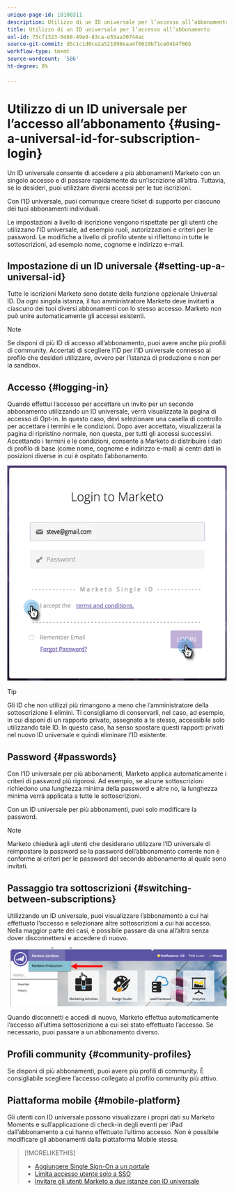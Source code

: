 ```yaml
---
unique-page-id: 10100311
description: Utilizzo di un ID universale per l’accesso all’abbonamento - Documenti Marketo - Documentazione del prodotto
title: Utilizzo di un ID universale per l’accesso all’abbonamento
exl-id: 75cf1323-0468-49e9-83ca-e55aa30744ac
source-git-commit: d5c1c1d0ce2a521898eaa4f6610bf1ce04b4f66b
workflow-type: tm+mt
source-wordcount: '586'
ht-degree: 0%

---
```


# Utilizzo di un ID universale per l’accesso all’abbonamento {#using-a-universal-id-for-subscription-login}

Un ID universale consente di accedere a più abbonamenti Marketo con un singolo accesso e di passare rapidamente da un’iscrizione all’altra. Tuttavia, se lo desideri, puoi utilizzare diversi accessi per le tue iscrizioni.

Con l’ID universale, puoi comunque creare ticket di supporto per ciascuno dei tuoi abbonamenti individuali.

Le impostazioni a livello di iscrizione vengono rispettate per gli utenti che utilizzano l’ID universale, ad esempio ruoli, autorizzazioni e criteri per le password. Le modifiche a livello di profilo utente si riflettono in tutte le sottoscrizioni, ad esempio nome, cognome e indirizzo e-mail.

## Impostazione di un ID universale {#setting-up-a-universal-id}

Tutte le iscrizioni Marketo sono dotate della funzione opzionale Universal ID. Da ogni singola istanza, il tuo amministratore Marketo deve invitarti a ciascuno dei tuoi diversi abbonamenti con lo stesso accesso. Marketo non può unire automaticamente gli accessi esistenti.

>[!NOTE]
>
>Se disponi di più ID di accesso all’abbonamento, puoi avere anche più profili di community. Accertati di scegliere l’ID per l’ID universale connesso al profilo che desideri utilizzare, ovvero per l’istanza di produzione e non per la sandbox.

## Accesso {#logging-in}

Quando effettui l’accesso per accettare un invito per un secondo abbonamento utilizzando un ID universale, verrà visualizzata la pagina di accesso di Opt-in. In questo caso, devi selezionare una casella di controllo per accettare i termini e le condizioni. Dopo aver accettato, visualizzerai la pagina di ripristino normale, non questa, per tutti gli accessi successivi. Accettando i termini e le condizioni, consente a Marketo di distribuire i dati di profilo di base (come nome, cognome e indirizzo e-mail) ai centri dati in posizioni diverse in cui è ospitato l’abbonamento.

![](assets/new-login-reduced-hands-name.png)

>[!TIP]
>
>Gli ID che non utilizzi più rimangono a meno che l’amministratore della sottoscrizione li elimini. Ti consigliamo di conservarli, nel caso, ad esempio, in cui disponi di un rapporto privato, assegnato a te stesso, accessibile solo utilizzando tale ID. In questo caso, ha senso spostare questi rapporti privati nel nuovo ID universale e quindi eliminare l&#39;ID esistente.

## Password {#passwords}

Con l’ID universale per più abbonamenti, Marketo applica automaticamente i criteri di password più rigorosi. Ad esempio, se alcune sottoscrizioni richiedono una lunghezza minima della password e altre no, la lunghezza minima verrà applicata a tutte le sottoscrizioni.

Con un ID universale per più abbonamenti, puoi solo modificare la password.

>[!NOTE]
>
>Marketo chiederà agli utenti che desiderano utilizzare l’ID universale di reimpostare la password se la password dell’abbonamento corrente non è conforme ai criteri per le password del secondo abbonamento al quale sono invitati.

## Passaggio tra sottoscrizioni {#switching-between-subscriptions}

Utilizzando un ID universale, puoi visualizzare l’abbonamento a cui hai effettuato l’accesso e selezionare altre sottoscrizioni a cui hai accesso. Nella maggior parte dei casi, è possibile passare da una all’altra senza dover disconnettersi e accedere di nuovo.

![](assets/image2016-11-3-15-3a10-3a16.png)

Quando disconnetti e accedi di nuovo, Marketo effettua automaticamente l’accesso all’ultima sottoscrizione a cui sei stato effettuato l’accesso. Se necessario, puoi passare a un abbonamento diverso.

## Profili community {#community-profiles}

Se disponi di più abbonamenti, puoi avere più profili di community. È consigliabile scegliere l’accesso collegato al profilo community più attivo.

## Piattaforma mobile {#mobile-platform}

Gli utenti con ID universale possono visualizzare i propri dati su Marketo Moments e sull’applicazione di check-in degli eventi per iPad dall’abbonamento a cui hanno effettuato l’ultimo accesso. Non è possibile modificare gli abbonamenti dalla piattaforma Mobile stessa.

>[!MORELIKETHIS]
>
>* [Aggiungere Single Sign-On a un portale](/help/marketo/product-docs/administration/additional-integrations/add-single-sign-on-to-a-portal.md)
>* [Limita accesso utente solo a SSO](/help/marketo/product-docs/administration/additional-integrations/restrict-user-login-to-sso-only.md)
>* [Invitare gli utenti Marketo a due istanze con ID universale](https://nation.marketo.com/t5/Knowledgebase/Inviting-Marketo-Users-to-Two-Instances-with-Universal-ID-UID/ta-p/251122)

